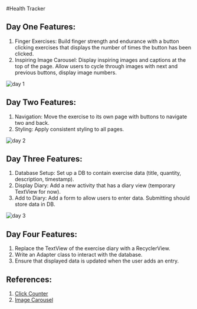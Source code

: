 #Health Tracker 

## Day One Features:
1. Finger Exercises: Build finger strength and endurance with a button clicking exercises that displays the number of times the button has been clicked.
2. Inspiring Image Carousel: Display inspiring images and captions at the top of the page. Allow users to cycle through images with next and previous buttons, display image numbers.

![day 1](\screenshots/day1.png)

## Day Two Features:
1. Navigation: Move the exercise to its own page with buttons to navigate two and back.
2. Styling: Apply consistent styling to all pages. 

![day 2](\screenshots/day2.png)

## Day Three Features:
1. Database Setup: Set up a DB to contain exercise data (title, quantity, description, timestamp).
2. Display Diary: Add a new activity that has a diary view (temporary TextView for now).
3. Add to Diary: Add a form to allow users to enter data. Submitting should store data in DB. 

![day 3](\screenshots/day3.png)

## Day Four Features:
1. Replace the TextView of the exercise diary with a RecyclerView.
2. Write an Adapter class to interact with the database. 
3. Ensure that displayed data is updated when the user adds an entry.

## References:
1. <a href="https://www.4tocode.com/create-button-click-increment-counter-in-android/"> Click Counter </a>
2. <a href="https://github.com/sayyam/carouselview"> Image Carousel </a>